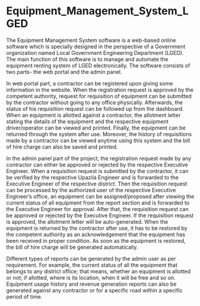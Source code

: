 # Equipment_Management_System_LGED

<p>The Equipment Management System software is a web-based online software which is specially designed in the perspective of a Government organization named Local Government Engineering Department (LGED). The main function of this software is to manage and automate the equipment renting system of LGED electronically. The software consists of two parts- the web portal and the admin panel. </p>
<p>In web portal part, a contractor can be registered upon giving some information in the website. When the registration request is approved by the competent authority, request for requisition of equipment can be submitted by the contractor without going to any office physically. Afterwards, the status of his requisition request can be followed up from the dashboard. When an equipment is allotted against a contractor, the allotment letter stating the details of the equipment and the respective equipment driver/operator can be viewed and printed. Finally, the equipment can be returned through the system after use. Moreover, the history of requisitions made by a contractor can be viewed anytime using this system and the bill of hire charge can also be saved and printed.</p>
<p>In the admin panel part of the project, the registration request made by any contractor can either be approved or rejected by the respective Executive Engineer. When a requisition request is submitted by the contractor, it can be verified by the respective Upazila Engineer and is forwarded to the Executive Engineer of the respective district. Then the requisition request can be processed by the authorized user of the respective Executive Engineer’s office, an equipment can be assigned/proposed after viewing the current status of all equipment from the report section and is forwarded to the Executive Engineer for approval. After that, the requisition request can be approved or rejected by the Executive Engineer. If the requisition request is approved, the allotment letter will be auto-generated. When the equipment is returned by the contractor after use, it has to be restored by the competent authority as an acknowledgement that the equipment has been received in proper condition. As soon as the equipment is restored, the bill of hire charge will be generated automatically.</p>
<p>Different types of reports can be generated by the admin user as per requirement. For example, the current status of all the equipment that belongs to any district office; that means, whether an equipment is allotted or not; if allotted, where is its location, when it will be free and so on. Equipment usage history and revenue generation reports can also be generated against any contractor or for a specific road within a specific period of time.</p>


